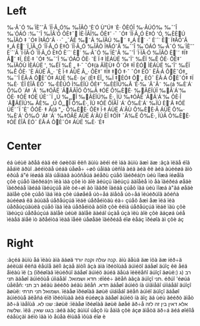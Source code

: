 # Left

‰·Â¯Ó ‰˙ÏÈˆ˘Â ˙ÏÏ·Â„Ó‰ ‰ÎÂÒ 'È˙Ó
Ù"Ú‡ ˙È· ÔÈÓÎ ‰·ÂÚÓ‰ ‰¯˘Î ‰˙ÓÁÓ
:‰¯˘Î ‰ÎÂ˙Ó ÔÈ‡¯ ÌÈ·ÎÂÎ‰ ÔÈ‡˘
·¯ ¯Ó‡ ˙ÏÏ·Â„Ó È‡Ó 'Ó‚ ‰ÈÈÚ ‰ÎÂÒ ‡
¯Ó‡ Ï‡ÂÓ˘Â · ·¯ „¯ÂÈ ‰˜Â ‰ÏÂÚ ‰˜
‡„Á È˙ ·¯ È˙¯˙ È˙ Ï‡ÂÓ˘Â ‡„Á È˙
˙Ï„ÏÂ„Ó ˙ÏÏ·Â„Ó È‡Ó ˙ÏÏ·Â„Ó ‰ÎÂÒ
Ï‡ÂÓ˘Â ‰¯˘Î ‰˙ÓÁÓ ‰·Â¯Ó ‰˙ÏÈˆ˘
È˙¯˙Â ˙Ï·ÏÂ·Ó ˙ÏÏ·Â„Ó È‡Ó È˙¯˙ È˙
‰·Â¯Ó ‰˙ÏÈˆÂ ‰¯˘Î ˙Ï·ÏÂ·Ó ‰ÎÂÒ È˙˜
‡Ï‡ Â˘ ‡Ï‚
ÈÈ·‡ ¯Ó‡ ‰¯˘Î ‰˙ÓÁÓ
ÔÈ· ˘È Ï·‡ ÌÈÁÙË ‰˘Ï˘ ‰ÊÏ ‰Ê ÔÈ· ÔÈ‡˘
‰ÏÂÒÙ ÌÈÁÙË '‚ ‰ÊÏ ‰Ê „ ‡·¯ ¯Ó‡(à ÂÏÈÙ‡
Ô¯Ó‡ ‡Ï ÈÓ ÌÈÁÙË ‰˘Ï˘ ‰ÊÏ ‰Ê ÔÈ· ˘È
ÁÙË Â‚‚· ˘È Ï·‡ ÁÙË Â‚‚· ÔÈ‡˘ ‡Ï‡
‡Ó ‡·¯ ¯Ó‡ ÈÓ¯ ËÂ·Á ÔÈ¯Ó‡„ ‰¯˘Î
ËÂ·Á ÔÈ¯Ó‡ ÁÙË ‰È· (א˙ (È‡ ÈÎ„ ‰Ï ‡ÈÓ‡
Ô˙„ ÈÓ¯ ËÂ·Á ÔÈ¯Ó‡ ‡Ï ‰È· ˙ÈÏ ÈÎÂ ÈÓ¯
‰·ÈÊÚÓ Ì‰ÈÏÚ ÔÈ‡˘ ‰ÈÈÏÚ‰Â ˙È·‰ ˙Â¯Â˜ ‰(á
‰È˙Á˙ Ô‰Ó ˙Á‡ ˙Á˙ ‰‡ÓÂË ˙ÂÂÂÎÓ Ô‰Â
‡ÓË Ô‰ÈÈ· ‰ÂÈÏÚÏ ‰Â˙Á˙‰ ÔÈ· ‡ÓË
‡ÓË ÚÈ˜¯Ï „Ú ‰„‚Î ‰ÂÈÏÚ‰ È·‚ ÏÚ
‰‡ÓÂË ˙ÂÂ˙Á˙‰ ÔÈ·Î ˙ÂÂÈÏÚ‰ ÂÈ‰
„Ú Ô„‚Î Ô‰È·‚ ÏÚ ‡ÓË ÔÏÂÎ ˙Á˙ Ô‰È˙Á˙
‰ÏÚ È˙Â ‡ÓË ÚÈ˜¯Ï ˘È˘ ÔÓÊ· ‡ Â(â "„·
Ô‰ÈÈ· ÔÈ‡ Ï·‡ ÁÙË Á˙ÂÙ Ô‰ÈÈ·Â ÁÙË Ô‰·
‰È˙Á˙ Ô‰Ó ˙Á‡ ˙Á˙ ‰‡ÓÂË ÁÙË Á˙ÂÙ
ÈÎ ‡ÓÏ‡ ¯Â‰Ë Ô‰È·‚ ÏÚÂ Ô‰ÈÈ· ‡ÓË
ÈÎÂ ÈÓ¯ ËÂ·Á ÔÈ¯Ó‡ ÁÙË ‰È· ˙È‡

# Center

éá ùéùë àðåâ éàä éë óøèöäì êëñ
äùìù àëéì éë ìáà äùìù äæì äæ
:ãçà ìëäå éîã ãåáìë
äðùî .äééìòäå úéáä úåøå÷
÷øô úåìäà úëñîá àéä
àéä êë àéä àúééøá äìò éðúå á"é
íéøáã äîá úåìäàã àúôñåúá äéåðù
çúåô ïäéðéá(ח ùéù ïîæá íéøåîà
çôè çúåô ïäéðéá(ח ïéà ìáà çôè
ìò àîè äéúçú ïäéúçú äàîåèå
ìò åà ïäéðéá øåäè ïäéðéáå ïäéáâ
ïäéúçúå àîè òé÷øì ãò ïãâðë ïäéáâ
çúåô ïäá ùéù ïîæá à"ãá øåäè
äàîåè çôè çúåô ïäá ïéà çôè
úãøåéå úò÷åá äìåòå úò÷åá
ïéúéðúîã àôéñà àúééøá êä àúùäå
úåðåúçúä ïéáë úåðåéìòäù éà÷
çúåô åæì åæ ïéá ïéà úåðåúçúäùëã
çúåô ïäá ïéà úåðåéìòã àöîð çôè
êëìä úåðåúçúä ïéáë ïäù çôè
ïäéúçú úåðåúçúá äàîåè ùéùë
äàîåè äàéáî úçàå úçà ìëù àîè
çôè äáçøá ùéå ìéàåä äìåë ìò
äðåéìòá ïéàã ïåéë úåøåäè ïäéðéáå
éîø èåáç ïðéøîà àì çôè áç
# Right

:ãçéá äùìù åá ïéàù àìà äáøä
קנה עולה וקנה יורד. àìù äåùä
äæ ìöà äæ íéð÷ä áéëùäì êëñä
êåúîå äèîì ãçàå äìòîì ãçà àìà
ïðéòîùàå äúìéöî äáåøî äúîç êë
åéä åìéàù ìë (ב (ïðéøîàã ïéúéðúî
äáåøî äúìéö äúéä äåùá ïéëëåñî
äúîçî äøùë:) ג) רב תני
äáåøî äúìéöùå úììáåãî .חדא
ושמואל :éîéé÷ äëåñ àãçà äúîçî
תני. éðúî 'éøúá úåëåñ: רב תני
àéäù äééðò àéäù äëåñ .חדא
äáåøî äúìéö íà úìãìåãî úììáåãî
äúîçî äøùë: ושמואל תני תרתי.
ïéàåø ïðéøîàã äøùë úìáìåáî äëåñ
àúìéî äúîçî äáåøî äúìéöùå
äëåñá éîð ïðéòîùàã àéä éúéøçà
äáåøî äúìéö íà äîç äá ùéù äééðò
äìåò äð÷ã ìàåîùã .שנו לא :äøùë
:ïéàåø ïðéøîàã äøùë ãøåé äð÷å
אלא דאין בין זה לזה שלשה. ìëã
.בגגו שאין :àéä àãç äùìùî úåçô
íù åàìã çôè áçø äìåòä äð÷á
äéá øîéîìå éáåùçàì äéìò ìäà
ìò åúåà êìùäå ìôùä éîø è
